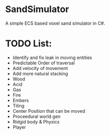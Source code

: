 # SandSimulator
A simple ECS based voxel sand simulator in C#.


# TODO List:
* Identify and fix leak in moving entities
* Predictable Order of traversal
* Add velocity of movement
* Add more natural stacking
* Wood
* Acid
* Gas
* Fire
* Embers
* Tiling
* Center Position that can be moved
* Proceedural world gen
* Ridgid body & Physics
* Player
